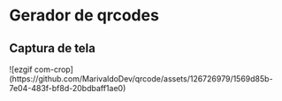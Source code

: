 # Gerador de qrcodes
<h2>Captura de tela</h2>
![ezgif com-crop](https://github.com/MarivaldoDev/qrcode/assets/126726979/1569d85b-7e04-483f-bf8d-20bdbaff1ae0)
